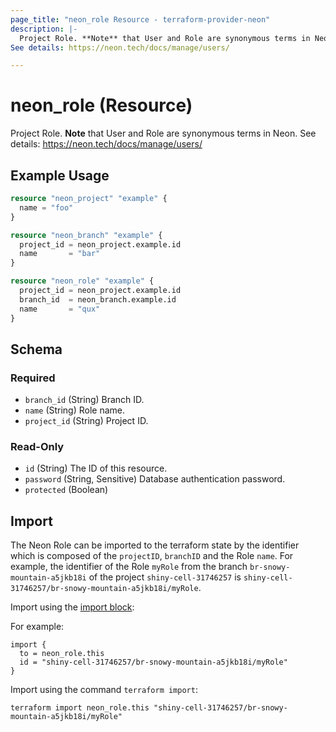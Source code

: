 ```yaml
---
page_title: "neon_role Resource - terraform-provider-neon"
description: |-
  Project Role. **Note** that User and Role are synonymous terms in Neon. 
See details: https://neon.tech/docs/manage/users/

---
```


# neon_role (Resource)

Project Role. **Note** that User and Role are synonymous terms in Neon. 
See details: https://neon.tech/docs/manage/users/


## Example Usage

```terraform
resource "neon_project" "example" {
  name = "foo"
}

resource "neon_branch" "example" {
  project_id = neon_project.example.id
  name       = "bar"
}

resource "neon_role" "example" {
  project_id = neon_project.example.id
  branch_id  = neon_branch.example.id
  name       = "qux"
}
```

<!-- schema generated by tfplugindocs -->
## Schema

### Required

- `branch_id` (String) Branch ID.
- `name` (String) Role name.
- `project_id` (String) Project ID.

### Read-Only

- `id` (String) The ID of this resource.
- `password` (String, Sensitive) Database authentication password.
- `protected` (Boolean)



## Import

The Neon Role can be imported to the terraform state by the identifier which is composed of the `projectID`, `branchID`
and the Role `name`. For example, the identifier of the Role `myRole` from the branch `br-snowy-mountain-a5jkb18i`
of the project `shiny-cell-31746257` is `shiny-cell-31746257/br-snowy-mountain-a5jkb18i/myRole`.

Import using the [import block](https://developer.hashicorp.com/terraform/language/import):

For example:

```hcl
import {
  to = neon_role.this
  id = "shiny-cell-31746257/br-snowy-mountain-a5jkb18i/myRole"
}
```

Import using the command `terraform import`:

```commandline
terraform import neon_role.this "shiny-cell-31746257/br-snowy-mountain-a5jkb18i/myRole"
```
